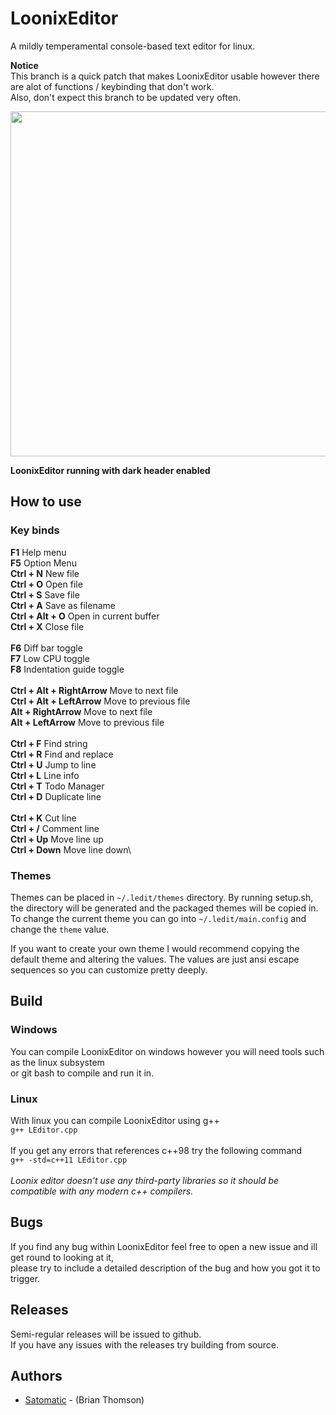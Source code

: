 # LoonixEditor
A mildly temperamental console-based text editor for linux.

**Notice**\
This branch is a quick patch that makes LoonixEditor usable however there are alot of functions / keybinding that don't work.\
Also, don't expect this branch to be updated very often.

<img src="https://i.imgur.com/HP8RcEW.png" width="552px">

**LoonixEditor running with dark header enabled**

## How to use
### Key binds

**F1** Help menu\
**F5** Option Menu\
**Ctrl + N** New file\
**Ctrl + O** Open file\
**Ctrl + S** Save file\
**Ctrl + A** Save as filename\
**Ctrl + Alt + O** Open in current buffer\
**Ctrl + X** Close file\
\
**F6** Diff bar toggle\
**F7** Low CPU toggle\
**F8** Indentation guide toggle\
\
**Ctrl + Alt + RightArrow** Move to next file\
**Ctrl + Alt + LeftArrow** Move to previous file\
**Alt + RightArrow** Move to next file\
**Alt + LeftArrow** Move to previous file\
\
**Ctrl + F** Find string\
**Ctrl + R** Find and replace\
**Ctrl + U** Jump to line\
**Ctrl + L** Line info\
**Ctrl + T** Todo Manager\
**Ctrl + D** Duplicate line\
\
**Ctrl + K** Cut line\
**Ctrl + /** Comment line\
**Ctrl + Up** Move line up\
**Ctrl + Down** Move line down\

### Themes
Themes can be placed in `~/.ledit/themes` directory. By running setup.sh, the directory will be generated and the packaged themes will be copied in.\
To change the current theme you can go into `~/.ledit/main.config` and change the `theme` value.

If you want to create your own theme I would recommend copying the default theme and altering the values. The values are just ansi escape sequences so you can customize pretty deeply.

## Build
### Windows
You can compile LoonixEditor on windows however you will need tools such as the linux subsystem\
or git bash to compile and run it in.

### Linux
With linux you can compile LoonixEditor using g++\
<code>g++ LEditor.cpp</code>
\
\
If you get any errors that references c++98 try the following command\
<code>g++ -std=c++11 LEditor.cpp</code>
\
\
*Loonix editor doesn't use any third-party libraries so it should be compatible with any modern c++ compilers.*

## Bugs
If you find any bug within LoonixEditor feel free to open a new issue and ill get round to looking at it,\
please try to include a detailed description of the bug and how you got it to trigger.

## Releases
Semi-regular releases will be issued to github.\
If you have any issues with the releases try building from source.

## Authors

* [Satomatic](http://www.github.com/Satomatic) - (Brian Thomson)
